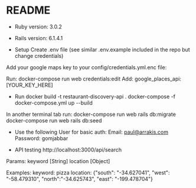 # README

* Ruby version: 3.0.2
* Rails version: 6.1.4.1

* Setup
Create .env file (see similar .env.example included in the repo but change credentials)

Add your google maps key to your config/credentials.yml.enc file:

Run:
docker-compose run web credentials:edit
Add:
google_places_api:[YOUR_KEY_HERE]

* Run
docker build -t restaurant-discovery-api .
docker-compose -f docker-compose.yml up --build

In another terminal tab run:
docker-compose run web rails db:migrate
docker-compose run web rails db:seed

* Use the following User for basic auth:
Email: paul@arrakis.com
Password: gomjabbar

* API testing
http://localhost:3000/api/search

Params:
keyword [String]
location [Object]

Examples:
keyword: pizza
location: {"south": "-34.627041", "west": "-58.479310", "north":"-34.625743", "east": "-199.478704"}
